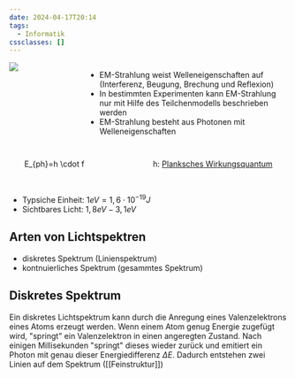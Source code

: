 ```yaml
---
date: 2024-04-17T20:14
tags:
  - Informatik
cssclasses: []
---
```

<div style="display: flex; gap: 1em; margin-bottom: 1em;">
	<div class="img-25" style="width: 50%;"><img src="https://d1g9li960vagp7.cloudfront.net/wp-content/uploads/2020/04/Elektromagnetisches_Spektrum-Farbspektrum-1024x576.png"></div> 
	<ul>
		<li>EM-Strahlung weist Welleneigenschaften auf (Interferenz, Beugung, Brechung und Reflexion)</li>
		<li>In bestimmten Experimenten kann EM-Strahlung nur mit Hilfe des Teilchenmodells beschrieben werden</li>
		<li>EM-Strahlung besteht aus Photonen mit Welleneigenschaften</li>
	</ul>
</div>

<div style="display: flex; gap: 5em; flex: 1 1 0; width: 100%; margin-bottom: 1em;">
	<div style="flex-grow: 1; text-align: center;">
		<p class="math inline">E_{ph}=h \cdot f</p><br>
		<math class="math" style="width: 50%;">c = \frac{\lambda}{T} = \lambda \cdot T</math>
	</div>
	<p style="text-align: center; flex-grow: 1;">
		h: <a href="https://de.m.wikipedia.org/wiki/Plancksches_Wirkungsquantum">Planksches Wirkungsquantum</a>
	</p>
</div>

- Typsiche Einheit: $1eV = 1,6 \cdot 10^{-19}J$
- Sichtbares Licht: $1,8eV - 3,1eV$

## Arten von Lichtspektren
- diskretes Spektrum (Linienspektrum)
- kontnuierliches Spektrum (gesammtes Spektrum)

## Diskretes Spektrum
Ein diskretes Lichtspektrum kann durch die Anregung eines Valenzelektrons eines Atoms erzeugt werden. Wenn einem Atom genug Energie zugefügt wird, "springt" ein Valenzelektron in einen angeregten Zustand. Nach einigen Millisekunden "springt" dieses wieder zurück und emitiert ein Photon mit genau dieser Energiedifferenz $\Delta E$.
Dadurch entstehen zwei Linien auf dem Spektrum ([[Feinstruktur]])